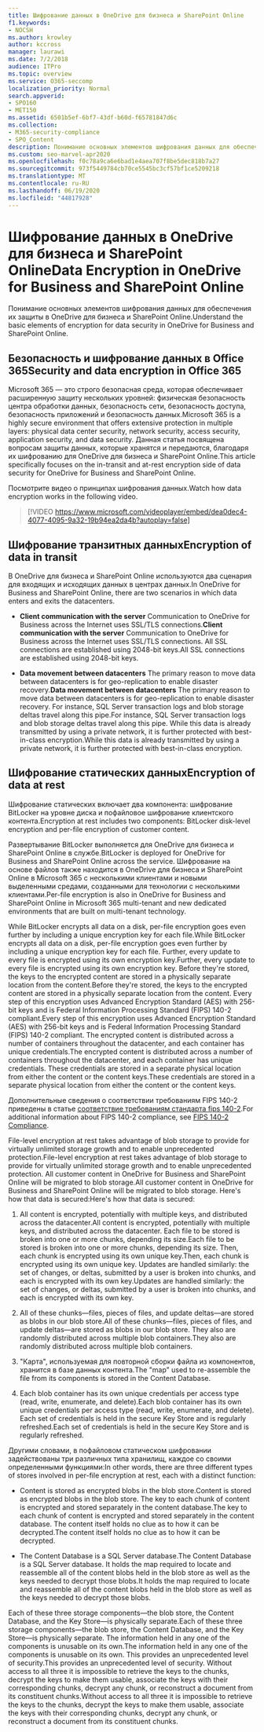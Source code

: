 ```yaml
---
title: Шифрование данных в OneDrive для бизнеса и SharePoint Online
f1.keywords:
- NOCSH
ms.author: krowley
author: kccross
manager: laurawi
ms.date: 7/2/2018
audience: ITPro
ms.topic: overview
ms.service: O365-seccomp
localization_priority: Normal
search.appverid:
- SPO160
- MET150
ms.assetid: 6501b5ef-6bf7-43df-b60d-f65781847d6c
ms.collection:
- M365-security-compliance
- SPO_Content
description: Понимание основных элементов шифрования данных для обеспечения их защиты в OneDrive для бизнеса и SharePoint Online.
ms.custom: seo-marvel-apr2020
ms.openlocfilehash: f0c78a9ca6e6bad1e4aea707f8be5dec818b7a27
ms.sourcegitcommit: 973f5449784cb70ce5545bc3cf57bf1ce5209218
ms.translationtype: MT
ms.contentlocale: ru-RU
ms.lasthandoff: 06/19/2020
ms.locfileid: "44817928"
---
```

# <a name="data-encryption-in-onedrive-for-business-and-sharepoint-online"></a><span data-ttu-id="38dae-103">Шифрование данных в OneDrive для бизнеса и SharePoint Online</span><span class="sxs-lookup"><span data-stu-id="38dae-103">Data Encryption in OneDrive for Business and SharePoint Online</span></span>

<span data-ttu-id="38dae-104">Понимание основных элементов шифрования данных для обеспечения их защиты в OneDrive для бизнеса и SharePoint Online.</span><span class="sxs-lookup"><span data-stu-id="38dae-104">Understand the basic elements of encryption for data security in OneDrive for Business and SharePoint Online.</span></span>
  
## <a name="security-and-data-encryption-in-office-365"></a><span data-ttu-id="38dae-105">Безопасность и шифрование данных в Office 365</span><span class="sxs-lookup"><span data-stu-id="38dae-105">Security and data encryption in Office 365</span></span>

<span data-ttu-id="38dae-106">Microsoft 365 — это строго безопасная среда, которая обеспечивает расширенную защиту нескольких уровней: физическая безопасность центра обработки данных, безопасность сети, безопасность доступа, безопасность приложений и безопасность данных.</span><span class="sxs-lookup"><span data-stu-id="38dae-106">Microsoft 365 is a highly secure environment that offers extensive protection in multiple layers: physical data center security, network security, access security, application security, and data security.</span></span> <span data-ttu-id="38dae-107">Данная статья посвящена вопросам защиты данных, которые хранятся и передаются, благодаря их шифрованию для OneDrive для бизнеса и SharePoint Online.</span><span class="sxs-lookup"><span data-stu-id="38dae-107">This article specifically focuses on the in-transit and at-rest encryption side of data security for OneDrive for Business and SharePoint Online.</span></span>
  
<span data-ttu-id="38dae-108">Посмотрите видео о принципах шифрования данных.</span><span class="sxs-lookup"><span data-stu-id="38dae-108">Watch how data encryption works in the following video.</span></span>
  
> [!VIDEO https://www.microsoft.com/videoplayer/embed/dea0dec4-4077-4095-9a32-19b94ea2da4b?autoplay=false]
  
## <a name="encryption-of-data-in-transit"></a><span data-ttu-id="38dae-109">Шифрование транзитных данных</span><span class="sxs-lookup"><span data-stu-id="38dae-109">Encryption of data in transit</span></span>

<span data-ttu-id="38dae-110">В OneDrive для бизнеса и SharePoint Online используются два сценария для входящих и исходящих данных в центрах данных.</span><span class="sxs-lookup"><span data-stu-id="38dae-110">In OneDrive for Business and SharePoint Online, there are two scenarios in which data enters and exits the datacenters.</span></span>
  
- <span data-ttu-id="38dae-111">**Client communication with the server** Communication to OneDrive for Business across the Internet uses SSL/TLS connections.</span><span class="sxs-lookup"><span data-stu-id="38dae-111">**Client communication with the server** Communication to OneDrive for Business across the Internet uses SSL/TLS connections.</span></span> <span data-ttu-id="38dae-112">All SSL connections are established using 2048-bit keys.</span><span class="sxs-lookup"><span data-stu-id="38dae-112">All SSL connections are established using 2048-bit keys.</span></span>

- <span data-ttu-id="38dae-113">**Data movement between datacenters** The primary reason to move data between datacenters is for geo-replication to enable disaster recovery.</span><span class="sxs-lookup"><span data-stu-id="38dae-113">**Data movement between datacenters** The primary reason to move data between datacenters is for geo-replication to enable disaster recovery.</span></span> <span data-ttu-id="38dae-114">For instance, SQL Server transaction logs and blob storage deltas travel along this pipe.</span><span class="sxs-lookup"><span data-stu-id="38dae-114">For instance, SQL Server transaction logs and blob storage deltas travel along this pipe.</span></span> <span data-ttu-id="38dae-115">While this data is already transmitted by using a private network, it is further protected with best-in-class encryption.</span><span class="sxs-lookup"><span data-stu-id="38dae-115">While this data is already transmitted by using a private network, it is further protected with best-in-class encryption.</span></span> 

## <a name="encryption-of-data-at-rest"></a><span data-ttu-id="38dae-116">Шифрование статических данных</span><span class="sxs-lookup"><span data-stu-id="38dae-116">Encryption of data at rest</span></span>

<span data-ttu-id="38dae-117">Шифрование статических включает два компонента: шифрование BitLocker на уровне диска и пофайловое шифрование клиентского контента.</span><span class="sxs-lookup"><span data-stu-id="38dae-117">Encryption at rest includes two components: BitLocker disk-level encryption and per-file encryption of customer content.</span></span>
  
<span data-ttu-id="38dae-118">Развертывание BitLocker выполняется для OneDrive для бизнеса и SharePoint Online в службе.</span><span class="sxs-lookup"><span data-stu-id="38dae-118">BitLocker is deployed for OneDrive for Business and SharePoint Online across the service.</span></span> <span data-ttu-id="38dae-119">Шифрование на основе файлов также находится в OneDrive для бизнеса и SharePoint Online в Microsoft 365 с несколькими клиентами и новыми выделенными средами, созданными для технологии с несколькими клиентами.</span><span class="sxs-lookup"><span data-stu-id="38dae-119">Per-file encryption is also in OneDrive for Business and SharePoint Online in Microsoft 365 multi-tenant and new dedicated environments that are built on multi-tenant technology.</span></span>
  
<span data-ttu-id="38dae-120">While BitLocker encrypts all data on a disk, per-file encryption goes even further by including a unique encryption key for each file.</span><span class="sxs-lookup"><span data-stu-id="38dae-120">While BitLocker encrypts all data on a disk, per-file encryption goes even further by including a unique encryption key for each file.</span></span> <span data-ttu-id="38dae-121">Further, every update to every file is encrypted using its own encryption key.</span><span class="sxs-lookup"><span data-stu-id="38dae-121">Further, every update to every file is encrypted using its own encryption key.</span></span> <span data-ttu-id="38dae-122">Before they're stored, the keys to the encrypted content are stored in a physically separate location from the content.</span><span class="sxs-lookup"><span data-stu-id="38dae-122">Before they're stored, the keys to the encrypted content are stored in a physically separate location from the content.</span></span> <span data-ttu-id="38dae-123">Every step of this encryption uses Advanced Encryption Standard (AES) with 256-bit keys and is Federal Information Processing Standard (FIPS) 140-2 compliant.</span><span class="sxs-lookup"><span data-stu-id="38dae-123">Every step of this encryption uses Advanced Encryption Standard (AES) with 256-bit keys and is Federal Information Processing Standard (FIPS) 140-2 compliant.</span></span> <span data-ttu-id="38dae-124">The encrypted content is distributed across a number of containers throughout the datacenter, and each container has unique credentials.</span><span class="sxs-lookup"><span data-stu-id="38dae-124">The encrypted content is distributed across a number of containers throughout the datacenter, and each container has unique credentials.</span></span> <span data-ttu-id="38dae-125">These credentials are stored in a separate physical location from either the content or the content keys.</span><span class="sxs-lookup"><span data-stu-id="38dae-125">These credentials are stored in a separate physical location from either the content or the content keys.</span></span>
  
<span data-ttu-id="38dae-126">Дополнительные сведения о соответствии требованиям FIPS 140-2 приведены в статье [соответствие требованиям стандарта fips 140-2](https://go.microsoft.com/fwlink/?LinkId=517625).</span><span class="sxs-lookup"><span data-stu-id="38dae-126">For additional information about FIPS 140-2 compliance, see [FIPS 140-2 Compliance](https://go.microsoft.com/fwlink/?LinkId=517625).</span></span>
  
<span data-ttu-id="38dae-127">File-level encryption at rest takes advantage of blob storage to provide for virtually unlimited storage growth and to enable unprecedented protection.</span><span class="sxs-lookup"><span data-stu-id="38dae-127">File-level encryption at rest takes advantage of blob storage to provide for virtually unlimited storage growth and to enable unprecedented protection.</span></span> <span data-ttu-id="38dae-128">All customer content in OneDrive for Business and SharePoint Online will be migrated to blob storage.</span><span class="sxs-lookup"><span data-stu-id="38dae-128">All customer content in OneDrive for Business and SharePoint Online will be migrated to blob storage.</span></span> <span data-ttu-id="38dae-129">Here's how that data is secured:</span><span class="sxs-lookup"><span data-stu-id="38dae-129">Here's how that data is secured:</span></span>
  
1. <span data-ttu-id="38dae-130">All content is encrypted, potentially with multiple keys, and distributed across the datacenter.</span><span class="sxs-lookup"><span data-stu-id="38dae-130">All content is encrypted, potentially with multiple keys, and distributed across the datacenter.</span></span> <span data-ttu-id="38dae-131">Each file to be stored is broken into one or more chunks, depending its size.</span><span class="sxs-lookup"><span data-stu-id="38dae-131">Each file to be stored is broken into one or more chunks, depending its size.</span></span> <span data-ttu-id="38dae-132">Then, each chunk is encrypted using its own unique key.</span><span class="sxs-lookup"><span data-stu-id="38dae-132">Then, each chunk is encrypted using its own unique key.</span></span> <span data-ttu-id="38dae-133">Updates are handled similarly: the set of changes, or deltas, submitted by a user is broken into chunks, and each is encrypted with its own key.</span><span class="sxs-lookup"><span data-stu-id="38dae-133">Updates are handled similarly: the set of changes, or deltas, submitted by a user is broken into chunks, and each is encrypted with its own key.</span></span>

2. <span data-ttu-id="38dae-134">All of these chunks—files, pieces of files, and update deltas—are stored as blobs in our blob store.</span><span class="sxs-lookup"><span data-stu-id="38dae-134">All of these chunks—files, pieces of files, and update deltas—are stored as blobs in our blob store.</span></span> <span data-ttu-id="38dae-135">They also are randomly distributed across multiple blob containers.</span><span class="sxs-lookup"><span data-stu-id="38dae-135">They also are randomly distributed across multiple blob containers.</span></span>

3. <span data-ttu-id="38dae-136">"Карта", используемая для повторной сборки файла из компонентов, хранится в базе данных контента.</span><span class="sxs-lookup"><span data-stu-id="38dae-136">The "map" used to re-assemble the file from its components is stored in the Content Database.</span></span>

4. <span data-ttu-id="38dae-137">Each blob container has its own unique credentials per access type (read, write, enumerate, and delete).</span><span class="sxs-lookup"><span data-stu-id="38dae-137">Each blob container has its own unique credentials per access type (read, write, enumerate, and delete).</span></span> <span data-ttu-id="38dae-138">Each set of credentials is held in the secure Key Store and is regularly refreshed.</span><span class="sxs-lookup"><span data-stu-id="38dae-138">Each set of credentials is held in the secure Key Store and is regularly refreshed.</span></span>

<span data-ttu-id="38dae-139">Другими словами, в пофайловом статическом шифровании задействованы три различных типа хранилищ, каждое со своими определенными функциями:</span><span class="sxs-lookup"><span data-stu-id="38dae-139">In other words, there are three different types of stores involved in per-file encryption at rest, each with a distinct function:</span></span>
  
- <span data-ttu-id="38dae-140">Content is stored as encrypted blobs in the blob store.</span><span class="sxs-lookup"><span data-stu-id="38dae-140">Content is stored as encrypted blobs in the blob store.</span></span> <span data-ttu-id="38dae-141">The key to each chunk of content is encrypted and stored separately in the content database.</span><span class="sxs-lookup"><span data-stu-id="38dae-141">The key to each chunk of content is encrypted and stored separately in the content database.</span></span> <span data-ttu-id="38dae-142">The content itself holds no clue as to how it can be decrypted.</span><span class="sxs-lookup"><span data-stu-id="38dae-142">The content itself holds no clue as to how it can be decrypted.</span></span>

- <span data-ttu-id="38dae-143">The Content Database is a SQL Server database.</span><span class="sxs-lookup"><span data-stu-id="38dae-143">The Content Database is a SQL Server database.</span></span> <span data-ttu-id="38dae-144">It holds the map required to locate and reassemble all of the content blobs held in the blob store as well as the keys needed to decrypt those blobs.</span><span class="sxs-lookup"><span data-stu-id="38dae-144">It holds the map required to locate and reassemble all of the content blobs held in the blob store as well as the keys needed to decrypt those blobs.</span></span>

<span data-ttu-id="38dae-145">Each of these three storage components—the blob store, the Content Database, and the Key Store—is physically separate.</span><span class="sxs-lookup"><span data-stu-id="38dae-145">Each of these three storage components—the blob store, the Content Database, and the Key Store—is physically separate.</span></span> <span data-ttu-id="38dae-146">The information held in any one of the components is unusable on its own.</span><span class="sxs-lookup"><span data-stu-id="38dae-146">The information held in any one of the components is unusable on its own.</span></span> <span data-ttu-id="38dae-147">This provides an unprecedented level of security.</span><span class="sxs-lookup"><span data-stu-id="38dae-147">This provides an unprecedented level of security.</span></span> <span data-ttu-id="38dae-148">Without access to all three it is impossible to retrieve the keys to the chunks, decrypt the keys to make them usable, associate the keys with their corresponding chunks, decrypt any chunk, or reconstruct a document from its constituent chunks.</span><span class="sxs-lookup"><span data-stu-id="38dae-148">Without access to all three it is impossible to retrieve the keys to the chunks, decrypt the keys to make them usable, associate the keys with their corresponding chunks, decrypt any chunk, or reconstruct a document from its constituent chunks.</span></span>
